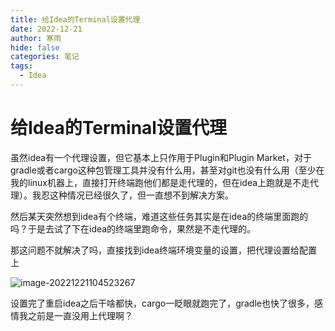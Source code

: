 ```yaml
---
title: 给Idea的Terminal设置代理
date: 2022-12-21
author: 寒雨
hide: false
categories: 笔记
tags:
  - Idea
---
```


# 给Idea的Terminal设置代理

虽然idea有一个代理设置，但它基本上只作用于Plugin和Plugin Market，对于gradle或者cargo这种包管理工具并没有什么用，甚至对git也没有什么用（至少在我的linux机器上，直接打开终端跑他们都是走代理的，但在idea上跑就是不走代理）。我忍这种情况已经很久了，但一直想不到解决方案。

然后某天突然想到idea有个终端，难道这些任务其实是在idea的终端里面跑的吗？于是去试了下在idea的终端里跑命令，果然是不走代理的。

那这问题不就解决了吗，直接找到idea终端环境变量的设置，把代理设置给配置上

![image-20221221104523267](https://persecution-1301196908.cos.ap-chongqing.myqcloud.com/image_bed/image-20221221104523267.png)

设置完了重启idea之后干啥都快，cargo一眨眼就跑完了，gradle也快了很多，感情我之前是一直没用上代理啊？
